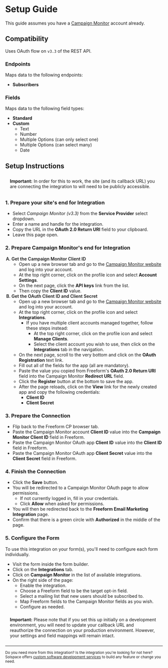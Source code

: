 # Setup Guide

This guide assumes you have a [Campaign Monitor](https://www.campaignmonitor.com) account already.

## Compatibility

Uses OAuth flow on `v3.3` of the REST API.

### Endpoints
Maps data to the following endpoints:

- **Subscribers**

### Fields
Maps data to the following field types:

- **Standard**
- **Custom**
    - Text
    - Number
    - Multiple Options (can only select one)
    - Multiple Options (can select many)
    - Date

## Setup Instructions

<span class="note warning"><b>Important:</b> In order for this to work, the site (and its callback URL) you are connecting the integration to will need to be publicly accessible.</span>

### 1. Prepare your site's end for Integration

- Select *Campaign Monitor (v3.3)* from the **Service Provider** select dropdown.
- Enter a name and handle for the integration.
- Copy the URL in the **OAuth 2.0 Return URI** field to your clipboard.
- Leave this page open.

### 2. Prepare Campaign Monitor's end for Integration

1. Get the Campaign Monitor Client ID
    - Open up a new browser tab and go to the [Campaign Monitor website](https://campaignmonitor.com/) and log into your account.
    - At the top right corner, click on the profile icon and select **Account Settings**.
    - On the next page, click the **API keys** link from the list.
    - Then copy the **Client ID** value.
2. Get the OAuth Client ID and Client Secret
    - Open up a new browser tab and go to the [Campaign Monitor website](https://campaignmonitor.com/) and log into your account.
    - At the top right corner, click on the profile icon and select **Integrations**.
        - If you have multiple client accounts managed together, follow these steps instead:
            - At the top right corner, click on the profile icon and select **Manage Clients**.
            - Select the client account you wish to use, then click on the **Integrations** tab in the navigation.
    - On the next page, scroll to the very bottom and click on the **OAuth Registration** text link.
    - Fill out all of the fields for the app (all are mandatory).
    - Paste the value you copied from Freeform's **OAuth 2.0 Return URI** field into the Campaign Monitor **Redirect URL** field.
    - Click the **Register** button at the bottom to save the app.
    - After the page reloads, click on the **View** link for the newly created app and copy the following credentials:
        - **Client ID**
        - **Client Secret**

### 3. Prepare the Connection

- Flip back to the Freeform CP browser tab.
- Paste the Campaign Monitor account **Client ID** value into the **Campaign Monitor Client ID** field in Freeform.
- Paste the Campaign Monitor OAuth app **Client ID** value into the **Client ID** field in Freeform.
- Paste the Campaign Monitor OAuth app **Client Secret** value into the **Client Secret** field in Freeform.

### 4. Finish the Connection

- Click the **Save** button.
- You will be redirected to a Campaign Monitor OAuth page to allow permissions.
    - If not currently logged in, fill in your credentials.
    - Click **Allow** when asked for permissions.
- You will then be redirected back to the **Freeform Email Marketing Integration** page.
- Confirm that there is a green circle with **Authorized** in the middle of the page.

### 5. Configure the Form

To use this integration on your form(s), you'll need to configure each form individually.

- Visit the form inside the form builder.
- Click on the **Integrations** tab.
- Click on **Campaign Monitor** in the list of available integrations.
- On the right side of the page:
    - Enable the integration.
    - Choose a Freeform field to be the target opt-in field.
    - Select a mailing list that new users should be subscribed to.
    - Map Freeform fields to the Campaign Monitor fields as you wish.
    - Configure as needed.

<span class="note warning"><b>Important:</b> Please note that if you set this up initially on a development environment, you will need to update your callback URL and reauthorize the connection on your production environment. However, your settings and field mappings will remain intact.</span>

---

<small>Do you need more from this integration? Is the integration you're looking for not here? Solspace offers [custom software development services](https://docs.solspace.com/support/premium/) to build any feature or change you need.</small>

<style type="text/css">ol{list-style-type:upper-alpha;padding-left:20px!important}ol>li{font-weight:600}ol>li>ul>li{font-weight:400}.warning {display:block;padding:10px 15px;border:1px solid var(--warning-color);border-radius:5px;}</style>